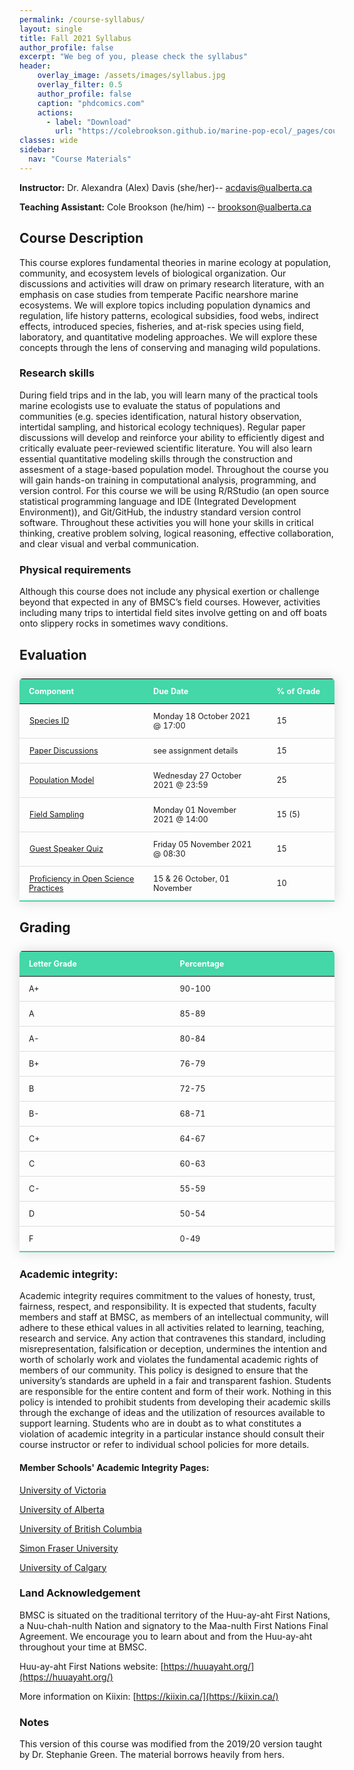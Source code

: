 ```yaml
---
permalink: /course-syllabus/
layout: single
title: Fall 2021 Syllabus
author_profile: false
excerpt: "We beg of you, please check the syllabus"
header:
    overlay_image: /assets/images/syllabus.jpg
    overlay_filter: 0.5
    author_profile: false
    caption: "phdcomics.com"
    actions:
      - label: "Download"
        url: "https://colebrookson.github.io/marine-pop-ecol/_pages/course-syllabus.pdf"
classes: wide
sidebar:
  nav: "Course Materials"
---
```


**Instructor:** Dr. Alexandra (Alex) Davis (she/her)-- acdavis@ualberta.ca 

**Teaching Assistant:** Cole Brookson (he/him) -- brookson@ualberta.ca

## Course Description 

This course explores fundamental theories in marine ecology at population, community, and ecosystem levels of biological organization. Our discussions and activities will draw on primary research literature, with an emphasis on case studies from temperate Pacific nearshore marine ecosystems. We will explore topics including population dynamics and regulation, life history patterns, ecological subsidies, food webs, indirect effects, introduced species, fisheries, and at-risk species using field, laboratory, and quantitative modeling approaches. We will explore these concepts through the lens of conserving and managing wild populations.

### Research skills 

During field trips and in the lab, you will learn many of the practical tools
marine ecologists use to evaluate the status of populations and communities (e.g. species identification, natural history observation, intertidal sampling, and historical ecology techniques). Regular paper discussions will develop and reinforce your ability to efficiently digest and critically evaluate peer-reviewed scientific literature. You will also learn essential quantitative modeling skills through the construction and assesment of a stage-based population model. Throughout the course you will gain hands-on training in computational analysis, programming, and version control. For this course we will be using R/RStudio (an open source statistical programming language and IDE (Integrated Development Environment)), and Git/GitHub, the industry standard version control software. Throughout these activities you will hone your skills in critical thinking, creative problem solving, logical reasoning, effective collaboration, and clear visual and verbal communication.

### Physical requirements

Although this course does not include any physical exertion or
challenge beyond that expected in any of BMSC’s field courses. However, activities including many trips to intertidal field sites involve getting on and off boats onto slippery rocks in sometimes wavy conditions.

## Evaluation 



<style>
  .evaluation-table {
    border-collapse: collapse;
    margin: 25px 0;
    font-size: 0.9em;
    min-width: 400px;
    border-radius: 5px 5px 0 0;
    overflow: hidden;
    box-shadow: 0 0 20px rgba(0, 0, 0, 0.15);
  }

  .evaluation-table thead tr {
    background-color: #44d7a8;
    color: #ffffff;
    text-align: left;
    font-weight: bold;
  }

  .evaluation-table th,
  .evaluation-table td {
    padding: 12px 15px;
  }

  .evaluation-table tbody tr {
    border-bottom: 1px solid #dddddd;
  }

  .evaluation-table tbody tr:last-of-type {
    border-bottom: 2px solid #44d7a8;
  }

  .evaluation-table tr:hover { background: #bebebe; }
  td a { 
      padding: 1px; 
  }

  .grading-table {
    border-collapse: collapse;
    margin: 25px 0;
    font-size: 0.9em;
    min-width: 400px;
    border-radius: 5px 5px 0 0;
    overflow: hidden;
    box-shadow: 0 0 20px rgba(0, 0, 0, 0.15);
  }

  .grading-table thead tr {
    background-color: #44d7a8;
    color: #ffffff;
    text-align: left;
    font-weight: bold;
  }

  .grading-table th,
  .grading-table td {
    padding: 12px 15px;
  }

  .grading-table tbody tr {
    border-bottom: 1px solid #dddddd;
  }

  .grading-table tbody tr:last-of-type {
    border-bottom: 2px solid #44d7a8;
  }
</style>

<table class="evaluation-table">
    <thead>
        <tr>
            <th width=400>Component</th>
            <th width=400>Due Date</th>
            <th width=174>% of Grade</th>
        </tr>
    </thead>
    <tbody>
        <tr>
            <td><a href="/assignments/species-id/">Species ID</a></td>
            <td>Monday 18 October 2021 @ 17:00</td>
            <td>15</td>
        </tr>
        <tr>
            <td><a href="/assignments/paper-discussions/">Paper Discussions</a></td>
            <td>see assignment details</td>
            <td>15</td>
        </tr>
        <tr>
            <td><a href="/assignments/pop-model/">Population Model</a></td>
            <td>Wednesday 27 October 2021 @ 23:59</td>
            <td>25</td>
        </tr>
        <tr>
            <td><a href="/assignments/biodiv-sample/">Field Sampling</a></td>
            <td>Monday 01 November 2021 @ 14:00</td>
            <td>15 (5)</td>
        </tr>
        <tr>
            <td><a href="/assignments/guest-quiz/">Guest Speaker Quiz</a></td>
            <td>Friday 05 November 2021 @ 08:30</td>
            <td>15</td>
        </tr>
        <tr>
            <td><a href="/assignments/open-science/">Proficiency in Open Science Practices</a></td>
            <td>15 & 26 October, 01 November</td>
            <td>10</td>
        </tr>
    </tbody>
</table>

## Grading

<table class="grading-table">
    <thead>
        <tr>
            <th width=500>Letter Grade</th>
            <th width=500>Percentage</th>
        </tr>
    </thead>
    <tbody>
        <tr>
            <td>A+</td>
            <td>90-100</td>
        </tr>
        <tr>
            <td>A</td>
            <td>85-89</td>
        </tr>
        <tr>
            <td>A-</td>
            <td>80-84</td>
        </tr>
        <tr>
            <td>B+</td>
            <td>76-79</td>
        </tr>
        <tr>
            <td>B</td>
            <td>72-75</td>
        </tr>
        <tr>
            <td>B-</td>
            <td>68-71</td>
        </tr>
        <tr>
            <td>C+</td>
            <td>64-67</td>
        </tr>
        <tr>
            <td>C</td>
            <td>60-63</td>
        </tr>
        <tr>
            <td>C-</td>
            <td>55-59</td>
        </tr>
        <tr>
            <td>D</td>
            <td>50-54</td>
        </tr>
        <tr>
            <td>F</td>
            <td>0-49</td>
        </tr>
    </tbody>
</table>

### Academic integrity:

Academic integrity requires commitment to the values of honesty, trust, fairness, respect, and responsibility. It is expected that students, faculty members and staff at BMSC, as members of an intellectual community, will adhere to these ethical values in all activities related to learning, teaching, research and service. Any action that contravenes this standard, including misrepresentation, falsification or deception, undermines the intention and worth of scholarly work and violates the fundamental academic rights of members of our community. This policy is designed to ensure that the university’s standards are upheld in a fair and transparent fashion. Students are responsible for the entire content and form of their work. Nothing in this policy is
intended to prohibit students from developing their academic skills through the exchange of ideas and the utilization of resources available to support learning. Students who are in doubt as to what constitutes a violation of academic integrity in a particular instance should consult their course instructor or refer to individual school policies for more details.

#### Member Schools' Academic Integrity Pages: 

[University of Victoria]([www.uvic.ca/library/research/citation/plagiarism/index.php](https://www.uvic.ca/library/help/citation/plagiarism/))

[University of Alberta](https://www.ualberta.ca/current-students/academic-resources/academic-integrity/index.html)

[University of British Columbia](http://www.calendar.ubc.ca/Vancouver/index.cfm?tree=3,54,111,959) 

[Simon Fraser University](https://www.lib.sfu.ca/help/academic-integrity/plagiarism) 

[University of Calgary](https://conted.ucalgary.ca/info/integrity.jsp) 

### Land Acknowledgement 

BMSC is situated on the traditional territory of the Huu-ay-aht First  Nations, a Nuu-chah-nulth Nation and signatory to the Maa-nulth First Nations Final Agreement. We encourage you to learn about and from the Huu-ay-aht throughout your time at BMSC. 

Huu-ay-aht First Nations website: [https://huuayaht.org/](https://huuayaht.org/) 

More information on Kiixin: [https://kiixin.ca/](https://kiixin.ca/)


### Notes

This version of this course was modified from the 2019/20 version taught by Dr. Stephanie Green. The material borrows heavily from hers. 



